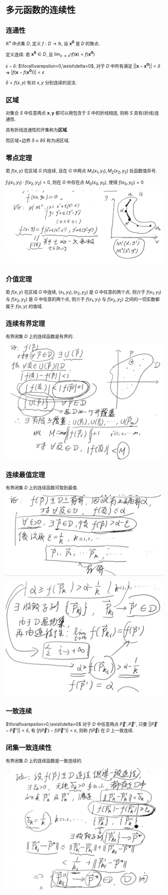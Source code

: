 # 多元函数的连续性

## 连通性

$\mathbb{R}^n$ 中点集 $D$, 定义 $f:D\to \mathbb{R}$, 设 $\boldsymbol{x^0}$ 是 $D$ 的聚点.

定义连续: 若 $\boldsymbol{x^0}\in D$, 且 $\displaystyle\lim_{x\to x^0}f(\boldsymbol{x})=f(\boldsymbol{x^0})$

$\varepsilon-\delta$: $\forall\varepsilon>0,\exist\delta>0$, 对于 $D$ 中所有满足 $||\boldsymbol{x}-\boldsymbol{x^0}||<\delta$ $\Rightarrow$ $|f(\boldsymbol{x}-f(\boldsymbol{x^0}))|<\varepsilon$

$\delta=f(x,y)$ 有对 $x, y$ 分别连续的说法.

## 区域

对集合 $S$ 中任意两点 $\boldsymbol{x},\boldsymbol{y}$ 都可以用包含于 $S$ 中的折线相连, 则称 $S$ 具有(折线)连通性.

具有折线连通性的开集称为**区域**.

而区域+边界 $S\cup \partial S$ 称为闭区域.


## 零点定理

若 $f(x,y)$ 在区域 $G$ 内连续, 且在 $G$ 中两点 $M_1(x_1,y_1),M_2(x_2,y_2)$ 处函数值异号.

$f_1(x_1,y_1)\cdot f(x_2,y_2)<0$, 则在 $G$ 中存在点 $M_0(x_0,y_0)$, 使得 $f(x_0,y_0)=0$

![](./image/2021-03-11-17-12-32.png)


## 介值定理

若 $f(x,y)$ 在区域 $G$ 中连续, $(x_1,y_1),(x_2,y_2)$ 是 $G$ 中任意的两个点, 则介于 $f(x_1,y_1)$ 与 $f(x_2,y_2)$ 是 $G$ 中任意的两个点, 则介于 $f(x_1,y_1)$ 与 $f(x_2,y_2)$ 之间的一切实数都属于 $f(x,y)$ 的值域.


## 连续有界定理

有界闭集 $D$ 上的连续函数是有界的.

![](./image/2021-03-11-19-51-33.png)


## 连续最值定理

有界闭集 $D$ 上的连续函数可取到最值.

![](./image/2021-03-11-20-01-42.png)


![](./image/2021-03-11-20-02-24.png)


## 一致连续

$\forall\varepsilon>0,\exist\delta>0$ 对于 $D$ 中任意两点 $\vec{P}',\vec{P}''$, 只要 $||\vec{P}'-\vec{P}''||<\delta$, 
有 $|f(\vec{P}')-f(\vec{P}'')|<\varepsilon$, 则称 $f(\vec{P})$ 在 $D$ 上一致连续.


## 闭集一致连续性

有界闭集 $D$ 上的连续函数是一致连续的.

![](./image/2021-03-11-20-30-29.png)
